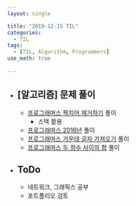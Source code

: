 ```yaml
---
layout: single

title: "2019-12-15 TIL"
categories:
  - TIL
tags:
  - [TIL, Algorithm, Programmers]
use_math: true
 
---
```




- ## [알고리즘] 문제 풀이

  - [프로그래머스 짝지어 제거하기](https://github.com/JangHyeonJun/AlgorithmStudy/blob/master/Algorithms/programmers_12973.cpp) 풀이
    - 스택 활용
  - [프로그래머스 2016년](https://github.com/JangHyeonJun/AlgorithmStudy/blob/master/Algorithms/programmers_12901.cpp) 풀이
  - [프로그래머스 가운데 글자 가져오기](https://github.com/JangHyeonJun/AlgorithmStudy/blob/master/Algorithms/programmers_12903.cpp) 풀이
  - [프로그래머스 두 정수 사이의 합](https://github.com/JangHyeonJun/AlgorithmStudy/blob/master/Algorithms/programmers_12912.cpp) 풀이
  
  
  
  
  
- ## ToDo

  - 네트워크, 그래픽스 공부
  - 포트폴리오 검토
